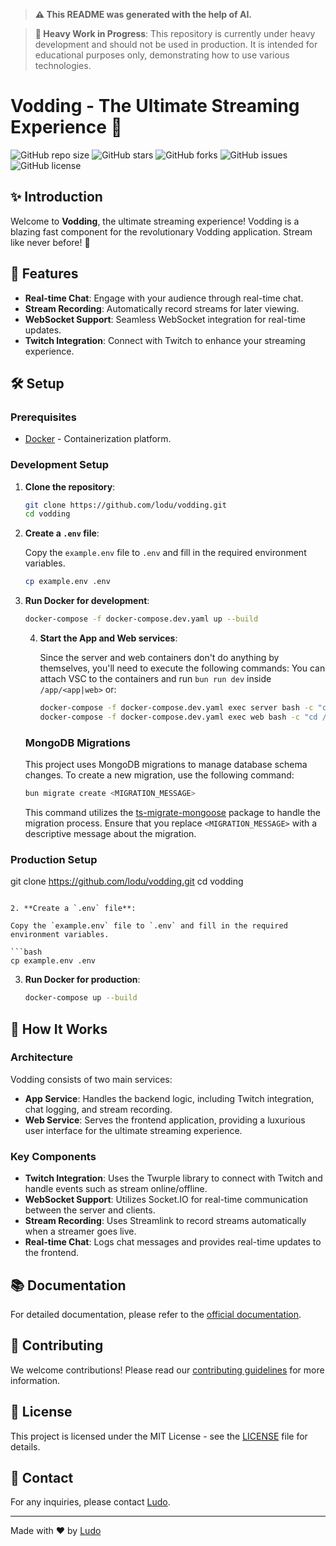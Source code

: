 > **⚠️ This README was generated with the help of AI.**

> **🚧 Heavy Work in Progress**: This repository is currently under heavy development and should not be used in production. It is intended for educational purposes only, demonstrating how to use various technologies.



# Vodding - The Ultimate Streaming Experience 🚀

![GitHub repo size](https://img.shields.io/github/repo-size/lodu/vodding?style=for-the-badge&color=blueviolet)
![GitHub stars](https://img.shields.io/github/stars/lodu/vodding?style=for-the-badge&color=blueviolet)
![GitHub forks](https://img.shields.io/github/forks/lodu/vodding?style=for-the-badge&color=blueviolet)
![GitHub issues](https://img.shields.io/github/issues/lodu/vodding?style=for-the-badge&color=blueviolet)
![GitHub license](https://img.shields.io/github/license/lodu/vodding?style=for-the-badge&color=blueviolet)

## ✨ Introduction

Welcome to **Vodding**, the ultimate streaming experience! Vodding is a blazing fast component for the revolutionary Vodding application. Stream like never before! 🎉

## 🎯 Features

- **Real-time Chat**: Engage with your audience through real-time chat.
- **Stream Recording**: Automatically record streams for later viewing.
- **WebSocket Support**: Seamless WebSocket integration for real-time updates.
- **Twitch Integration**: Connect with Twitch to enhance your streaming experience.

## 🛠️ Setup

### Prerequisites

- [Docker](https://www.docker.com) - Containerization platform.

### Development Setup

1. **Clone the repository**:

   ```bash
   git clone https://github.com/lodu/vodding.git
   cd vodding
   ```

2. **Create a `.env` file**:

   Copy the `example.env` file to `.env` and fill in the required environment variables.

   ```bash
   cp example.env .env
   ```

3. **Run Docker for development**:

   ```bash
   docker-compose -f docker-compose.dev.yaml up --build
   ```

   4. **Start the App and Web services**:

      Since the server and web containers don't do anything by themselves, you'll need to execute the following commands:
      You can attach VSC to the containers and run `bun run dev` inside `/app/<app|web>` or:

      ```bash
      docker-compose -f docker-compose.dev.yaml exec server bash -c "cd /app/server && bun run dev"
      docker-compose -f docker-compose.dev.yaml exec web bash -c "cd /app/web && bun run dev"
      ```

   ### MongoDB Migrations

   This project uses MongoDB migrations to manage database schema changes. To create a new migration, use the following command:

   ```sh
   bun migrate create <MIGRATION_MESSAGE>
   ```

   This command utilizes the [ts-migrate-mongoose](https://www.npmjs.com/package/ts-migrate-mongoose) package to handle the migration process. Ensure that you replace `<MIGRATION_MESSAGE>` with a descriptive message about the migration.

### Production Setup

git clone https://github.com/lodu/vodding.git
cd vodding

````

2. **Create a `.env` file**:

Copy the `example.env` file to `.env` and fill in the required environment variables.

```bash
cp example.env .env
````

3. **Run Docker for production**:

   ```bash
   docker-compose up --build
   ```

## 🚀 How It Works

### Architecture

Vodding consists of two main services:

- **App Service**: Handles the backend logic, including Twitch integration, chat logging, and stream recording.
- **Web Service**: Serves the frontend application, providing a luxurious user interface for the ultimate streaming experience.

### Key Components

- **Twitch Integration**: Uses the Twurple library to connect with Twitch and handle events such as stream online/offline.
- **WebSocket Support**: Utilizes Socket.IO for real-time communication between the server and clients.
- **Stream Recording**: Uses Streamlink to record streams automatically when a streamer goes live.
- **Real-time Chat**: Logs chat messages and provides real-time updates to the frontend.

## 📚 Documentation

For detailed documentation, please refer to the [official documentation](https://github.com/lodu/vodding).

## 🤝 Contributing

We welcome contributions! Please read our [contributing guidelines](https://github.com/lodu/vodding/blob/main/CONTRIBUTING.md) for more information.

## 📜 License

This project is licensed under the MIT License - see the [LICENSE](https://github.com/lodu/vodding/blob/main/LICENSE) file for details.

## 💬 Contact

For any inquiries, please contact [Ludo](mailto:ludo@lodu.dev).

---

Made with ❤️ by [Ludo](https://github.com/lodu)
